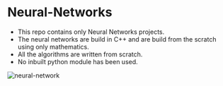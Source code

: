 # Neural-Networks
- This repo contains only Neural Networks projects.
- The neural networks are build in C++ and are build from the scratch using only mathematics.
- All the algorithms are written from scratch.
-  No inbuilt python module has been used.

![neural-network](https://github.com/user-attachments/assets/16b7cfd4-d3f9-4629-bb19-0f0b38d95f7a)
